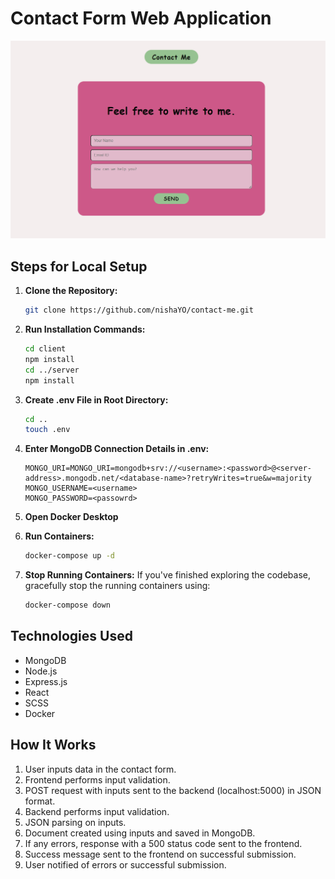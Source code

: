 # Contact Form Web Application

![Contact Form](contact-me.png)

## Steps for Local Setup

1. **Clone the Repository:**
    ```bash
    git clone https://github.com/nishaYO/contact-me.git
    ```

2. **Run Installation Commands:**
    ```bash
    cd client
    npm install
    cd ../server
    npm install
    ```

3. **Create .env File in Root Directory:**
    ```bash
    cd ..
    touch .env
    ```

4. **Enter MongoDB Connection Details in .env:**
    ```text
    MONGO_URI=MONGO_URI=mongodb+srv://<username>:<password>@<server-address>.mongodb.net/<database-name>?retryWrites=true&w=majority
    MONGO_USERNAME=<username>
    MONGO_PASSWORD=<passowrd>
    ```

5. **Open Docker Desktop**

6. **Run Containers:**
    ```bash
    docker-compose up -d
    ```



7. **Stop Running Containers:**
If you've finished exploring the codebase, gracefully stop the running containers using:
    ```bash
    docker-compose down
    ```

## Technologies Used

- MongoDB
- Node.js
- Express.js
- React
- SCSS
- Docker

## How It Works

1. User inputs data in the contact form.
2. Frontend performs input validation.
3. POST request with inputs sent to the backend (localhost:5000) in JSON format.
4. Backend performs input validation.
5. JSON parsing on inputs.
6. Document created using inputs and saved in MongoDB.
7. If any errors, response with a 500 status code sent to the frontend.
8. Success message sent to the frontend on successful submission.
9. User notified of errors or successful submission.